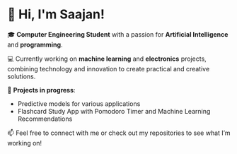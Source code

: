 # 👋 Hi, I'm Saajan!

🎓 **Computer Engineering Student** with a passion for **Artificial Intelligence** and **programming**.

💻 Currently working on **machine learning** and **electronics** projects, combining technology and innovation to create practical and creative solutions.

🚀 **Projects in progress**:
- Predictive models for various applications
- Flashcard Study App with Pomodoro Timer and Machine Learning Recommendations

📫 Feel free to connect with me or check out my repositories to see what I’m working on!
